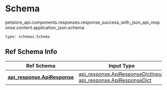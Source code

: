 # Schema
petstore_api.components.responses.response_success_with_json_api_response.content.application_json.schema
```
type: schemas.Schema
```

## Ref Schema Info
Ref Schema | Input Type | Output Type
---------- | ---------- | -----------
[**api_response.ApiResponse**](../../../../components/schema/api_response.md) | [api_response.ApiResponseDictInput](../../../../components/schema/api_response.md#apiresponsedictinput), [api_response.ApiResponseDict](../../../../components/schema/api_response.md#apiresponsedict) | [api_response.ApiResponseDict](../../../../components/schema/api_response.md#apiresponsedict)
